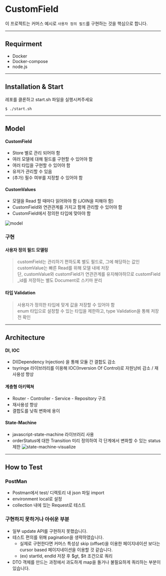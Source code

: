 # CustomField

이 프로젝트는 커머스 예시로 `사용자 정의 필드`를 구현하는 것을 핵심으로 합니다.

---

## Requirment

- Docker
- Docker-compose
- node.js

---

## Installation & Start

레포를 클론하고 start.sh 파일을 실행시켜주세요

```
$ ./start.sh
```

---

## Model

#### CustomField

- Store 별로 관리 되어야 함
- 여러 모델에 대해 필드를 구현할 수 있어야 함
- 여러 타입을 구현할 수 있어야 함
- 유저가 관리할 수 있음
- (추가) 필수 여부를 지정할 수 있어야 함

#### CustomValues

- 모델을 Read 할 때마다 읽어와야 함 (JOIN을 피해야 함)
- CustomField와 연관관계를 가지고 함께 관리할 수 있어야 함
- CustomField에서 정의한 타입에 맞아야 함

![model](https://user-images.githubusercontent.com/51469261/165954598-d74cba9f-b01e-4a27-922e-08629b454db6.png)

### 구현

#### 사용자 정의 필드 모델링

> customField는 관리하기 편하도록 별도 필드로, 그에 해당하는 값인 customValue는 빠른 Read를 위해 모델 내에 저장  
> 단, customValue와 customField가 연관관계를 유지해야하므로 customField \_id를 저장하는 별도 Document로 스키마 분리

#### 타입 Validation

> 사용자가 정의한 타입에 맞게 값을 저장할 수 있어야 함  
> enum 타입으로 설정할 수 있는 타입을 제한하고, type Validation을 통해 저장 전 확인

---

## Architecture

#### DI, IOC

- DI(Dependency Injection) 을 통해 모듈 간 결합도 감소
- tsyringe 라이브러리를 이용해 IOC(Inversion Of Control)로 자원낭비 감소 / 재사용성 향상

#### 계층형 아키텍쳐

- Router - Controller - Service - Repository 구조
- 재사용성 향상
- 결합도를 낮춰 변화에 용이

#### State-Machine

- javascript-state-machine 라이브러리 사용
- orderStatus에 대한 Transition 미리 정의하여 각 단계에서 변화할 수 있는 status 제한
  ![state-machine-visualize](https://user-images.githubusercontent.com/51469261/165961345-a92022df-2e5a-43ac-a0fd-b3dcc1efe89a.svg)

---

## How to Test

### PostMan

- Postman에서 test/ 디렉토리 내 json 파일 import
- environment local로 설정
- collection 내에 있는 Request로 테스트

### 구현하지 못하거나 아쉬운 부분

- 일부 update API를 구현하지 못했습니다.
- 테스트 편의를 위해 pagination을 생략하였습니다.
  - 실제로 구현한다면 커머스 특성상 skip (offset)을 이용한 페이지네이션 보다는 cursor based 페이지네이션을 이용할 것 같습니다.
  - (ex) startId, endId 저장 후 \$gt, $lt 조건으로 쿼리
- DTO 객체를 만드는 과정에서 과도하게 map을 돌거나 불필요하게 쿼리하는 부분이 있습니다.
